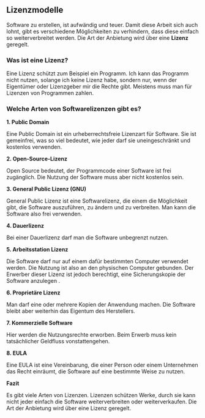 ## Lizenzmodelle

Software zu erstellen, ist aufwändig und teuer. Damit diese Arbeit sich auch lohnt, gibt es verschiedene Möglichkeiten zu verhindern, dass diese einfach so weiterverbreitet werden. Die Art der Anbietung wird über eine **Lizenz** geregelt.

### Was ist eine Lizenz?

Eine Lizenz schützt zum Beispiel ein Programm. Ich kann das Programm nicht nutzen, solange ich keine Lizenz habe, sondern nur, wenn der Eigentümer oder Lizenzgeber mir die Rechte gibt. Meistens muss man für Lizenzen von Programmen zahlen.

### Welche Arten von Softwarelizenzen gibt es?

**1. Public Domain**

Eine Public Domain ist ein urheberrechtsfreie Lizenzart für Software. Sie ist gemeinfrei, was so viel bedeutet, wie jeder darf sie uneingeschränkt und kostenlos verwenden.

**2. Open-Source-Lizenz**

Open Source bedeutet, der Programmcode einer Software ist frei zugänglich. Die Nutzung der Software muss aber nicht kostenlos sein.

**3. General Public Lizenz (GNU)**

General Public Lizenz ist eine Softwarelizenz, die einem die Möglichkeit gibt, die Software auszuführen, zu ändern und zu verbreiten. Man kann die Software also frei verwenden.

**4. Dauerlizenz**

Bei einer Dauerlizenz darf man die Software unbegrenzt nutzen.

**5. Arbeitsstation Lizenz**

Die Software darf nur auf einem dafür bestimmten Computer verwendet werden. Die Nutzung ist also an den physischen Computer gebunden. Der Erwerber dieser Lizenz ist jedoch berechtigt, eine Sicherungskopie der Software anzulegen .

**6. Proprietäre Lizenz**

Man darf eine oder mehrere Kopien der Anwendung machen. Die Software bleibt aber weiterhin das Eigentum des Herstellers.

**7. Kommerzielle Software**

Hier werden die Nutzungsrechte erworben. Beim Erwerb muss kein tatsächlicher Geldfluss vonstattengehen.

**8. EULA**

Eine EULA ist eine Vereinbarung, die einer Person oder einem Unternehmen das Recht einräumt, die Software auf eine bestimmte Weise zu nutzen.

**Fazit**

Es gibt viele Arten von Lizenzen. Lizenzen schützen Werke, durch sie kann nicht jeder einfach die Software weiterverbreiten oder weiterverkaufen. Die Art der Anbietung wird über eine Lizenz geregelt.
